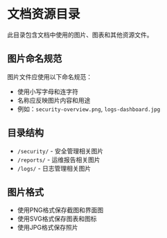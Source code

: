 # 文档资源目录

此目录包含文档中使用的图片、图表和其他资源文件。

## 图片命名规范

图片文件应使用以下命名规范：

- 使用小写字母和连字符
- 名称应反映图片内容和用途
- 例如：`security-overview.png`, `logs-dashboard.jpg`

## 目录结构

- `/security/` - 安全管理相关图片
- `/reports/` - 运维报告相关图片
- `/logs/` - 日志管理相关图片

## 图片格式

- 使用PNG格式保存截图和界面图
- 使用SVG格式保存图表和图标
- 使用JPG格式保存照片 